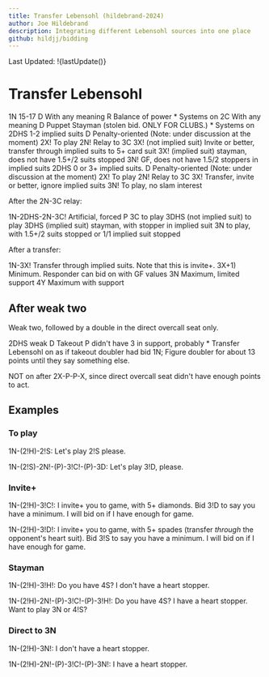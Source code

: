 ```yaml
---
title: Transfer Lebensohl (hildebrand-2024)
author: Joe Hildebrand
description: Integrating different Lebensohl sources into one place
github: hildjj/bidding
---
```


Last Updated: !{lastUpdate()}

# Transfer Lebensohl

1N 15-17
  D With any meaning
    R Balance of power
    * Systems on
  2C With any meaning
    D Puppet Stayman (stolen bid. ONLY FOR CLUBS.)
    * Systems on
  2DHS 1-2 implied suits
    D Penalty-oriented (Note: under discussion at the moment)
    2X! To play
    2N! Relay to 3C
    3X! (not implied suit) Invite or better, transfer through implied suits to 5+ card suit
    3X! (implied suit) stayman, does not have 1.5+/2 suits stopped
    3N! GF, does not have 1.5/2 stoppers in implied suits
  2DHS 0 or 3+ implied suits.
    D Penalty-oriented (Note: under discussion at the moment)
    2X! To play
    2N! Relay to 3C
    3X! Transfer, invite or better, ignore implied suits
    3N! To play, no slam interest

After the 2N-3C relay:

1N-2DHS-2N-3C! Artificial, forced
  P 3C to play
  3DHS (not implied suit) to play
  3DHS (implied suit) stayman, with stopper in implied suit
  3N to play, with 1.5+/2 suits stopped or 1/1 implied suit stopped

After a transfer:

1N-3X! Transfer through implied suits.  Note that this is invite+.
  3X+1) Minimum.  Responder can bid on with GF values
  3N Maximum, limited support
  4Y Maximum with support

## After weak two

Weak two, followed by a double in the direct overcall seat only.

2DHS weak
  D Takeout
    P didn't have 3 in support, probably
      * Transfer Lebensohl on as if takeout doubler had bid 1N; Figure doubler for about 13 points until they say something else.

NOT on after 2X-P-P-X, since direct overcall seat didn't have enough points to act.

## Examples

### To play

1N-(2!H)-2!S: Let's play 2!S please.

1N-(2!S)-2N!-(P)-3!C!-(P)-3D: Let's play 3!D, please.

### Invite+

1N-(2!H)-3!C!: I invite+ you to game, with 5+ diamonds.  Bid 3!D to say you have a minimum.  I will bid on if I have enough for game.

1N-(2!H)-3!D!: I invite+ you to game, with 5+ spades (transfer
*through* the opponent's heart suit).  Bid 3!S to say you have a minimum. I will bid on if I have enough for game.

### Stayman

1N-(2!H)-3!H!: Do you have 4S?  I don't have a heart stopper.

1N-(2!H)-2N!-(P)-3!C!-(P)-3!H!: Do you have 4S?  I have a heart stopper.  Want to play 3N or 4!S?

### Direct to 3N

1N-(2!H)-3N!: I don't have a heart stopper.

1N-(2!H)-2N!-(P)-3!C!-(P)-3N!: I have a heart stopper.
